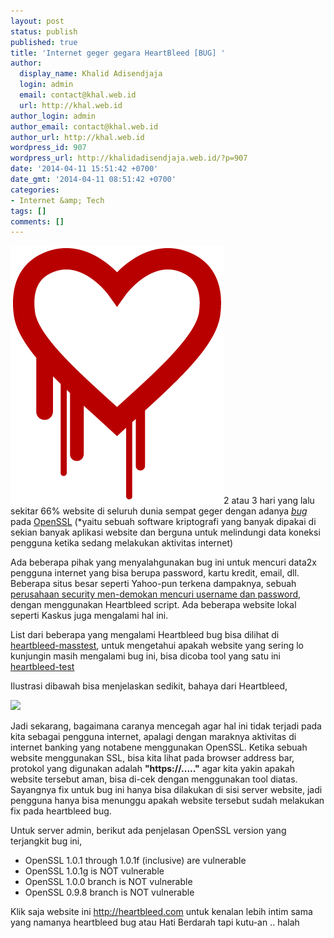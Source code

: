 ```yaml
---
layout: post
status: publish
published: true
title: 'Internet geger gegara HeartBleed [BUG] '
author:
  display_name: Khalid Adisendjaja
  login: admin
  email: contact@khal.web.id
  url: http://khal.web.id
author_login: admin
author_email: contact@khal.web.id
author_url: http://khal.web.id
wordpress_id: 907
wordpress_url: http://khalidadisendjaja.web.id/?p=907
date: '2014-04-11 15:51:42 +0700'
date_gmt: '2014-04-11 08:51:42 +0700'
categories:
- Internet &amp; Tech
tags: []
comments: []
---
```

[![heartbleed](/images/heartbleed.png)](http://heartbleed.com/)2 atau 3 hari yang lalu sekitar 66% website di seluruh dunia sempat geger dengan adanya [_bug_](https://en.wikipedia.org/wiki/Software_bug) pada [OpenSSL](http://en.wikipedia.org/wiki/Openssl) (\*yaitu sebuah software kriptografi yang banyak dipakai di sekian banyak aplikasi website dan berguna untuk melindungi data koneksi pengguna ketika sedang melakukan aktivitas internet)

Ada beberapa pihak yang menyalahgunakan bug ini untuk mencuri data2x pengguna internet yang bisa berupa password, kartu kredit, email, dll. Beberapa situs besar seperti Yahoo-pun terkena dampaknya, sebuah [perusahaan security men-demokan mencuri username dan password](http://www.cnet.com/news/heartbleed-bug-undoes-web-encryption-reveals-user-passwords/), dengan menggunakan Heartbleed script. Ada beberapa website lokal seperti Kaskus juga mengalami hal ini.

List dari beberapa yang mengalami Heartbleed bug bisa dilihat di [heartbleed-masstest](https://github.com/musalbas/heartbleed-masstest/blob/master/top1000.txt), untuk mengetahui apakah website yang sering lo kunjungin masih mengalami bug ini, bisa dicoba tool yang satu ini [heartbleed-test](http://filippo.io/Heartbleed/)

Ilustrasi dibawah bisa menjelaskan sedikit, bahaya dari Heartbleed,

[![](http://imgs.xkcd.com/comics/heartbleed.png)](https://xkcd.com/1353/)

Jadi sekarang, bagaimana caranya mencegah agar hal ini tidak terjadi pada kita sebagai pengguna internet, apalagi dengan maraknya aktivitas di internet banking yang notabene menggunakan OpenSSL. Ketika sebuah website menggunakan SSL, bisa kita lihat pada browser address bar, protokol yang digunakan adalah **"https://....."** agar kita yakin apakah website tersebut aman, bisa di-cek dengan menggunakan tool diatas. Sayangnya fix untuk bug ini hanya bisa dilakukan di sisi server website, jadi pengguna hanya bisa menunggu apakah website tersebut sudah melakukan fix pada heartbleed bug.

Untuk server admin, berikut ada penjelasan OpenSSL version yang terjangkit bug ini,

- OpenSSL 1.0.1 through 1.0.1f (inclusive) are vulnerable
- OpenSSL 1.0.1g is NOT vulnerable
- OpenSSL 1.0.0 branch is NOT vulnerable
- OpenSSL 0.9.8 branch is NOT vulnerable

Klik saja website ini <http://heartbleed.com> untuk kenalan lebih intim sama yang namanya heartbleed bug atau Hati Berdarah tapi kutu-an .. halah